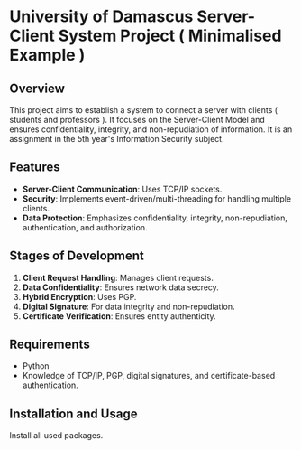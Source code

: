 # University of Damascus Server-Client System Project ( Minimalised Example )

## Overview
This project aims to establish a system to connect a server with clients ( students and professors ). It focuses on the Server-Client Model and ensures confidentiality, integrity, and non-repudiation of information.
It is an assignment in the 5th year's Information Security subject.

## Features
- **Server-Client Communication**: Uses TCP/IP sockets.
- **Security**: Implements event-driven/multi-threading for handling multiple clients.
- **Data Protection**: Emphasizes confidentiality, integrity, non-repudiation, authentication, and authorization.

## Stages of Development
1. **Client Request Handling**: Manages client requests.
2. **Data Confidentiality**: Ensures network data secrecy.
3. **Hybrid Encryption**: Uses PGP.
4. **Digital Signature**: For data integrity and non-repudiation.
5. **Certificate Verification**: Ensures entity authenticity.

## Requirements
- Python
- Knowledge of TCP/IP, PGP, digital signatures, and certificate-based authentication.

## Installation and Usage
Install all used packages.
